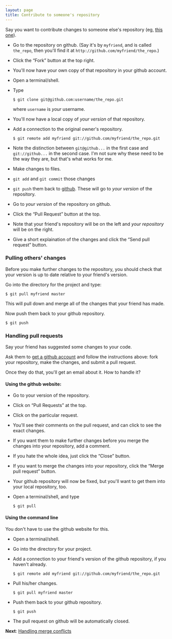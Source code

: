 ```yaml
---
layout: page
title: Contribute to someone's repository
---
```


Say you want to contribute changes to someone else's repository (eg,
[this one](http://github.com/kbroman/github_tutorial)).

- Go to the repository on github.  (Say it's by `myfriend`, and is
  called `the_repo`, then you'll find it at `http://github.com/myfriend/the_repo`.)

- Click the &ldquo;Fork&rdquo; button at the top right.

- You'll now have your own copy of that repository in your github account.

- Open a terminal/shell.

- Type

      $ git clone git@github.com:username/the_repo.git

  where `username` is _your_ username.

- You'll now have a local copy of _your version_ of that repository.

- Add a connection to the original owner's repository.

      $ git remote add myfriend git://github.com/myfriend/the_repo.git

- Note the distinction between `git@github...` in the first case and
  `git://github...` in the second case.  I'm not sure why these need
  to be the way they are, but that's what works for me.

- Make changes to files.

- `git add` and `git commit` those changes

- `git push` them back to [github](http://github.com).  These will go
  to _your version_ of the repository.

- Go to _your version_ of the repository on github.

- Click the &ldquo;Pull Request&rdquo; button at the top.

- Note that your friend's repository will be on the left and _your
  repository_ will be on the right.

- Give a short explaination of the changes and click the &ldquo;Send
  pull request&rdquo; button.


### Pulling others' changes

Before you make further changes to the repository, you should check
that your version is up to date relative to your friend's version.

Go into the directory for the project and type:

    $ git pull myfriend master

This will pull down and merge all of the changes that your friend has
made.

Now push them back to your github repository.

    $ git push


### Handling pull requests

Say your friend has suggested some changes to your code.

Ask them to [get a github account](first_use.html) and follow the
instructions above: fork your
repository, make the changes, and submit a pull request.

Once they do that, you'll get an email about it.  How to handle it?

#### Using the github website:

- Go to your version of the repository.

- Click on &ldquo;Pull Requests&rdquo; at the top.

- Click on the particular request.

- You'll see their comments on the pull request, and can click to see
  the exact changes.

- If you want them to make further changes before you merge
  the changes into your repository, add a comment.
  
- If you hate the whole idea, just click the &ldquo;Close&rdquo;
  button.
  
- If you want to merge the changes into your repository, click the
  &ldquo;Merge pull request&rdquo; button.

- Your github repository will now be fixed, but you'll want to get
  them into your local repository, too.

- Open a terminal/shell, and type

      $ git pull

#### Using the command line

You don't have to use the github website for this.

- Open a terminal/shell.

- Go into the directory for your project.

- Add a connection to your friend's version of the github repository,
  if you haven't already.
  
      $ git remote add myfriend git://github.com/myfriend/the_repo.git
    
- Pull his/her changes.

      $ git pull myfriend master
    
- Push them back to your github repository.

      $ git push

- The pull request on github will be automatically closed.

**Next**: [Handling merge conflicts](merge_conflicts.html)
